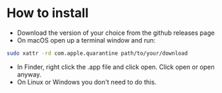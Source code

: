# How to install
- Download the version of your choice from the github releases page
- On macOS open up a terminal window and run:
```bash
sudo xattr -rd com.apple.quarantine path/to/your/download
```
- In Finder, right click the .app file and click open. Click open or open anyway.
- On Linux or Windows you don't need to do this.
